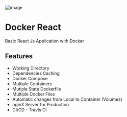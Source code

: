 ![image](https://wallpaperaccess.com/full/2982327.jpg)

# Docker React

Basic React Js Application with Docker

## Features

- Working Directory
- Dependencies Caching
- Docker Compose
- Multiple Containers
- Mutiple State Dockerfile
- Multiple Docker Files
- Automatic changes from Local to Container (Volumes)
- nginX Server for Production
- CI/CD - Travis CI
